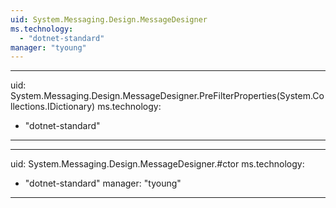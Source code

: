 ```yaml
---
uid: System.Messaging.Design.MessageDesigner
ms.technology: 
  - "dotnet-standard"
manager: "tyoung"
---
```


---
uid: System.Messaging.Design.MessageDesigner.PreFilterProperties(System.Collections.IDictionary)
ms.technology: 
  - "dotnet-standard"
---

---
uid: System.Messaging.Design.MessageDesigner.#ctor
ms.technology: 
  - "dotnet-standard"
manager: "tyoung"
---
